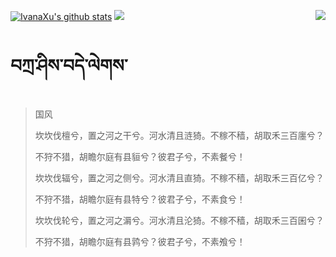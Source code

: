 [![IvanaXu's github stats](https://github-readme-stats.vercel.app/api?username=IvanaXu&show_icons=true&theme=vue-dark)](https://github.com/anuraghazra/github-readme-stats)
<img align="right" src="https://github-readme-stats.vercel.app/api/top-langs/?username=IvanaXu&langs_count=7&theme=graywhite" />
<img src="https://github-readme-stats.vercel.app/api/wakatime?username=IvanaXu&layout=compact&langs_count=6&theme=vue-dark&&custom_title=Programming Times(Jul 29 2021-)" />
# བཀྲ་ཤིས་བདེ་ལེགས་
> 国风
> 
> 坎坎伐檀兮，置之河之干兮。河水清且涟猗。不稼不穑，胡取禾三百廛兮？
> 
> 不狩不猎，胡瞻尔庭有县貆兮？彼君子兮，不素餐兮！
> 
> 坎坎伐辐兮，置之河之侧兮。河水清且直猗。不稼不穑，胡取禾三百亿兮？
> 
> 不狩不猎，胡瞻尔庭有县特兮？彼君子兮，不素食兮！
> 
> 坎坎伐轮兮，置之河之漘兮。河水清且沦猗。不稼不穑，胡取禾三百囷兮？
> 
> 不狩不猎，胡瞻尔庭有县鹑兮？彼君子兮，不素飧兮！
>